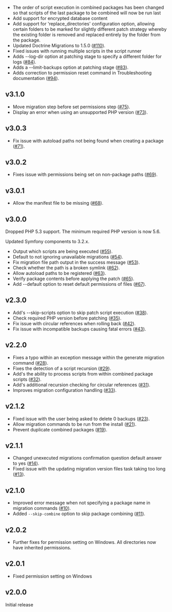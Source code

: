 * The order of script execution in combined packages has been changed so that scripts of the last package to be combined will now be run last
* Add support for encrypted database content
* Add support for 'replace_directories' configuration option, allowing certain folders to be marked for slightly different patch strategy whereby the existing folder is removed and replaced entirely by the folder from the package.
* Updated Doctrine Migrations to 1.5.0 ([#110](https://github.com/jadu/meteor/pull/110)).
* Fixed issues with running multiple scripts in the script runner
* Adds --log-dir option at patching stage to specify a different folder for logs ([#84](https://github.com/jadu/meteor/pull/84)).
* Adds a --limit-backups option at patching stage ([#83](https://github.com/jadu/meteor/pull/83)).
* Adds correction to permission reset command in Troubleshooting documentation ([#94](https://github.com/jadu/meteor/pull/94)).

## v3.1.0

* Move migration step before set permissions step ([#75](https://github.com/jadu/meteor/pull/75)).
* Display an error when using an unsupported PHP version ([#73](https://github.com/jadu/meteor/pull/73)).

## v3.0.3

* Fix issue with autoload paths not being found when creating a package ([#71](https://github.com/jadu/meteor/pull/71)).

## v3.0.2

* Fixes issue with permissions being set on non-package paths ([#69](https://github.com/jadu/meteor/pull/69)).

## v3.0.1

* Allow the manifest file to be missing ([#68](https://github.com/jadu/meteor/pull/68)).

## v3.0.0

Dropped PHP 5.3 support. The minimum required PHP version is now 5.6.

Updated Symfony components to 3.2.x.

* Output which scripts are being executed ([#55](https://github.com/jadu/meteor/pull/55)).
* Default to not ignoring unavailable migrations ([#54](https://github.com/jadu/meteor/pull/54)).
* Fix migration file path output in the success message ([#53](https://github.com/jadu/meteor/pull/53)).
* Check whether the path is a broken symlink ([#62](https://github.com/jadu/meteor/pull/62)).
* Allow autoload paths to be registered ([#63](https://github.com/jadu/meteor/pull/63)).
* Verify package contents before applying the patch ([#65](https://github.com/jadu/meteor/pull/65)).
* Add --default option to reset default permissions of files ([#67](https://github.com/jadu/meteor/pull/67)).

## v2.3.0

* Add's --skip-scripts option to skip patch script execution ([#38](https://github.com/jadu/meteor/pull/38)).
* Check required PHP version before patching ([#35](https://github.com/jadu/meteor/pull/35)).
* Fix issue with circular references when rolling back ([#42](https://github.com/jadu/meteor/pull/42)).
* Fix issue with incompatible backups causing fatal errors ([#43](https://github.com/jadu/meteor/pull/43)).

## v2.2.0

* Fixes a typo within an exception message within the generate migration command ([#28](https://github.com/jadu/meteor/pull/28)).
* Fixes the detection of a script recursion ([#29](https://github.com/jadu/meteor/pull/29)).
* Add's the ability to process scripts from within combined package scripts ([#32](https://github.com/jadu/meteor/pull/32)).
* Add's additional recursion checking for circular references ([#31](https://github.com/jadu/meteor/pull/31)).
* Improves migration configuration handling ([#33](https://github.com/jadu/meteor/pull/33)).

## v2.1.2

* Fixed issue with the user being asked to delete 0 backups ([#23](https://github.com/jadu/meteor/pull/23)).
* Allow migration commands to be run from the install ([#21](https://github.com/jadu/meteor/pull/21)).
* Prevent duplicate combined packages ([#19](https://github.com/jadu/meteor/pull/19)).

## v2.1.1

* Changed unexecuted migrations confirmation question default answer to yes ([#14](https://github.com/jadu/meteor/pull/14)).
* Fixed issue with the updating migration version files task taking too long ([#13](https://github.com/jadu/meteor/pull/13)).

## v2.1.0

* Improved error message when not specifying a package name in migration commands ([#10](https://github.com/jadu/meteor/pull/10)).
* Added `--skip-combine` option to skip package combining ([#11](https://github.com/jadu/meteor/pull/11)).

## v2.0.2

* Further fixes for permission setting on Windows. All directories now have inherited permissions.

## v2.0.1

* Fixed permission setting on Windows

## v2.0.0

Initial release
